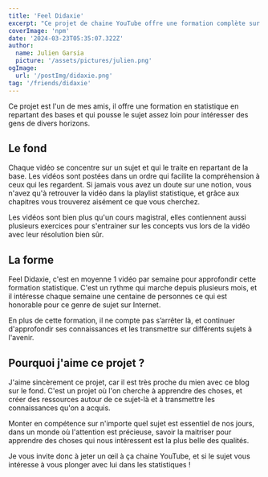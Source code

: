 ```yaml
---
title: 'Feel Didaxie'
excerpt: "Ce projet de chaine YouTube offre une formation complète sur les statistiques en français, à destination d'étudiants au lycée ou en supérieur."
coverImage: 'npm'
date: '2024-03-23T05:35:07.322Z'
author:
  name: Julien Garsia
  picture: '/assets/pictures/julien.png'
ogImage:
  url: '/postImg/didaxie.png'
tag: '/friends/didaxie'
---
```


Ce projet est l'un de mes amis, il offre une formation en statistique en repartant des bases et qui pousse le sujet assez loin pour intéresser des gens de divers horizons.

## Le fond

Chaque vidéo se concentre sur un sujet et qui le traite en repartant de la base. Les vidéos sont postées dans un ordre qui facilite la compréhension à ceux qui les regardent. Si jamais vous avez un doute sur une notion, vous n'avez qu'à retrouver la vidéo dans la playlist statistique, et grâce aux chapitres vous trouverez aisément ce que vous cherchez.

Les vidéos sont bien plus qu'un cours magistral, elles contiennent aussi plusieurs exercices pour s'entrainer sur les concepts vus lors de la vidéo avec leur résolution bien sûr.

## La forme

Feel Didaxie, c'est en moyenne 1 vidéo par semaine pour approfondir cette formation statistique. C'est un rythme qui marche depuis plusieurs mois, et il intéresse chaque semaine une centaine de personnes ce qui est honorable pour ce genre de sujet sur Internet.

En plus de cette formation, il ne compte pas s’arrêter là, et continuer d'approfondir ses connaissances et les transmettre sur différents sujets à l'avenir.

## Pourquoi j'aime ce projet ?

J'aime sincèrement ce projet, car il est très proche du mien avec ce blog sur le fond. C'est un projet où l'on cherche à apprendre des choses, et créer des ressources autour de ce sujet-là et à transmettre les connaissances qu'on a acquis.

Monter en compétence sur n'importe quel sujet est essentiel de nos jours, dans un monde où l'attention est précieuse, savoir la maitriser pour apprendre des choses qui nous intéressent est la plus belle des qualités.

Je vous invite donc à jeter un œil à ça chaine YouTube, et si le sujet vous intéresse à vous plonger avec lui dans les statistiques !